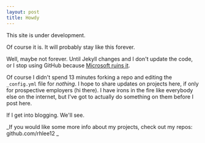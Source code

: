 ```yaml
---
layout: post
title: Howdy
---
```


This site is under development.

Of course it is. It will probably stay like this forever.

Well, maybe not forever. Until Jekyll changes and I don't update the code, or I stop using GitHub because [Microsoft ruins it](https://www.nytimes.com/2018/06/04/technology/microsoft-github-cloud-computing.html).

Of course I didn't spend 13 minutes forking a repo and editing the `_config.yml` file for _nothing_. I hope to share updates on projects here, if only for prospective employers (hi there). I have irons in the fire like everybody else on the internet, but I've got to actually do something on them before I post here. 

If I get into blogging. We'll see.

_If you would like some more info about my projects, check out my repos: github.com/rhlee12 _
